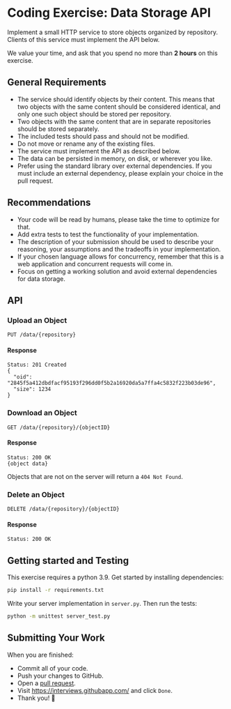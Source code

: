 # Coding Exercise: Data Storage API

Implement a small HTTP service to store objects organized by repository.
Clients of this service must implement the API below.


We value your time, and ask that you spend no more than **2 hours** on this exercise.

## General Requirements

* The service should identify objects by their content. This means that two objects with the same content should be considered identical, and only one such object should be stored per repository.
* Two objects with the same content that are in separate repositories should be stored separately.
* The included tests should pass and should not be modified.
* Do not move or rename any of the existing files.
* The service must implement the API as described below.
* The data can be persisted in memory, on disk, or wherever you like.
* Prefer using the standard library over external dependencies. If you must include an external dependency, please explain your choice in the pull request.

## Recommendations

* Your code will be read by humans, please take the time to optimize for that.
* Add extra tests to test the functionality of your implementation.
* The description of your submission should be used to describe your reasoning, your assumptions and the tradeoffs in your implementation.
* If your chosen language allows for concurrency, remember that this is a web application and concurrent requests will come in.
* Focus on getting a working solution and avoid external dependencies for data storage.

## API

### Upload an Object

```
PUT /data/{repository}
```

#### Response

```
Status: 201 Created
{
  "oid": "2845f5a412dbdfacf95193f296dd0f5b2a16920da5a7ffa4c5832f223b03de96",
  "size": 1234
}
```

### Download an Object

```
GET /data/{repository}/{objectID}
```

#### Response

```
Status: 200 OK
{object data}
```

Objects that are not on the server will return a `404 Not Found`.

### Delete an Object

```
DELETE /data/{repository}/{objectID}
```

#### Response

```
Status: 200 OK
```

## Getting started and Testing

This exercise requires a python 3.9. Get started by installing dependencies:

```sh
pip install -r requirements.txt
```

Write your server implementation in `server.py`. Then run the tests:

```sh
python -m unittest server_test.py
```

## Submitting Your Work
When you are finished:
  - Commit all of your code.
  - Push your changes to GitHub.
  - Open a [pull request](https://help.github.com/articles/creating-a-pull-request/).
  - Visit https://interviews.githubapp.com/ and click `Done`.
  - Thank you! 🎉
